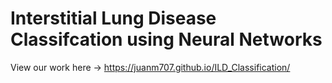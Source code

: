 # Interstitial Lung Disease Classifcation using Neural Networks
View our work here -> <https://juanm707.github.io/ILD_Classification/>
